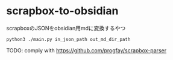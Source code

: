 # scrapbox-to-obsidian
scrapboxのJSONをobsidian用mdに変換するやつ

```
python3 ./main.py in_json_path out_md_dir_path
```

TODO: comply with https://github.com/progfay/scrapbox-parser
